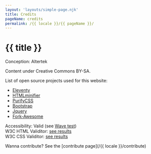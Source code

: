 ```yaml
---
layout: 'layouts/simple-page.njk'
title: Credits
pageName: credits
permalink: /{{ locale }}/{{ pageName }}/
---
```


# {{ title }}

Conception: Altertek

Content under Creative Commons BY-SA.

List of open source projects used for this website:
- [Eleventy](https://www.11ty.dev/)
- [HTMLminifier](https://github.com/kangax/html-minifier)
- [PurifyCSS](https://github.com/purifycss/purifycss)
- [Bootstrap](https://getbootstrap.com)
- [Jquery](https://jquery.com/)
- [Fork-Awesome](https://forkaweso.me/Fork-Awesome/)

Accessibility: Valid (see [Wave test](https://wave.webaim.org/report#/https://altertek.org/))  
W3C HTML Validitor: [see results](https://validator.w3.org/nu/?doc=https%3A%2F%2Faltertek.org%2Fen%2F)  
W3C CSS Validitor: [see results](https://jigsaw.w3.org/css-validator/validator?uri=https%3A%2F%2Faltertek.org%2Fen%2F)  

Wanna contribute? See the [contribute page](/{{ locale }}/contribute)
